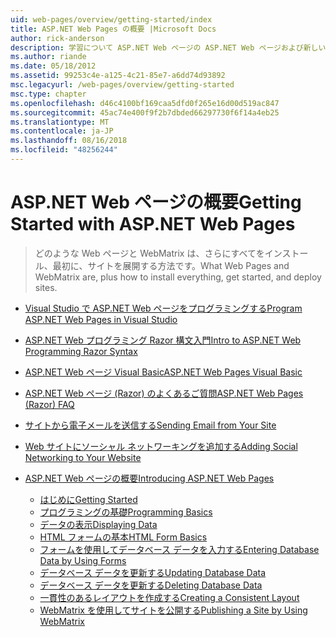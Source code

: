 ```yaml
---
uid: web-pages/overview/getting-started/index
title: ASP.NET Web Pages の概要 |Microsoft Docs
author: rick-anderson
description: 学習について ASP.NET Web ページの ASP.NET Web ページおよび新しい Razor 構文は、サーバー コードを HTML t と結合する高速で、わかりやすく、軽量な方法を提供しています.
ms.author: riande
ms.date: 05/18/2012
ms.assetid: 99253c4e-a125-4c21-85e7-a6dd74d93892
msc.legacyurl: /web-pages/overview/getting-started
msc.type: chapter
ms.openlocfilehash: d46c4100bf169caa5dfd0f265e16d00d519ac847
ms.sourcegitcommit: 45ac74e400f9f2b7dbded66297730f6f14a4eb25
ms.translationtype: MT
ms.contentlocale: ja-JP
ms.lasthandoff: 08/16/2018
ms.locfileid: "48256244"
---
```

<a name="getting-started-with-aspnet-web-pages"></a><span data-ttu-id="0cff3-103">ASP.NET Web ページの概要</span><span class="sxs-lookup"><span data-stu-id="0cff3-103">Getting Started with ASP.NET Web Pages</span></span>
====================
> <span data-ttu-id="0cff3-104">どのような Web ページと WebMatrix は、さらにすべてをインストール、最初に、サイトを展開する方法です。</span><span class="sxs-lookup"><span data-stu-id="0cff3-104">What Web Pages and WebMatrix are, plus how to install everything, get started, and deploy sites.</span></span>


- [<span data-ttu-id="0cff3-105">Visual Studio で ASP.NET Web ページをプログラミングする</span><span class="sxs-lookup"><span data-stu-id="0cff3-105">Program ASP.NET Web Pages in Visual Studio</span></span>](program-asp-net-web-pages-in-visual-studio.md)
- [<span data-ttu-id="0cff3-106">ASP.NET Web プログラミング Razor 構文入門</span><span class="sxs-lookup"><span data-stu-id="0cff3-106">Intro to ASP.NET Web Programming Razor Syntax</span></span>](introducing-razor-syntax-c.md)
- [<span data-ttu-id="0cff3-107">ASP.NET Web ページ Visual Basic</span><span class="sxs-lookup"><span data-stu-id="0cff3-107">ASP.NET Web Pages Visual Basic</span></span>](introducing-razor-syntax-vb.md)
- [<span data-ttu-id="0cff3-108">ASP.NET Web ページ (Razor) のよくあるご質問</span><span class="sxs-lookup"><span data-stu-id="0cff3-108">ASP.NET Web Pages (Razor) FAQ</span></span>](aspnet-web-pages-razor-faq.md)
- [<span data-ttu-id="0cff3-109">サイトから電子メールを送信する</span><span class="sxs-lookup"><span data-stu-id="0cff3-109">Sending Email from Your Site</span></span>](11-adding-email-to-your-web-site.md)
- [<span data-ttu-id="0cff3-110">Web サイトにソーシャル ネットワーキングを追加する</span><span class="sxs-lookup"><span data-stu-id="0cff3-110">Adding Social Networking to Your Website</span></span>](13-adding-social-networking-to-your-web-site.md)
- [<span data-ttu-id="0cff3-111">ASP.NET Web ページの概要</span><span class="sxs-lookup"><span data-stu-id="0cff3-111">Introducing ASP.NET Web Pages</span></span>](introducing-aspnet-web-pages-2/index.md)

    - [<span data-ttu-id="0cff3-112">はじめに</span><span class="sxs-lookup"><span data-stu-id="0cff3-112">Getting Started</span></span>](introducing-aspnet-web-pages-2/getting-started.md)
    - [<span data-ttu-id="0cff3-113">プログラミングの基礎</span><span class="sxs-lookup"><span data-stu-id="0cff3-113">Programming Basics</span></span>](introducing-aspnet-web-pages-2/intro-to-web-pages-programming.md)
    - [<span data-ttu-id="0cff3-114">データの表示</span><span class="sxs-lookup"><span data-stu-id="0cff3-114">Displaying Data</span></span>](introducing-aspnet-web-pages-2/displaying-data.md)
    - [<span data-ttu-id="0cff3-115">HTML フォームの基本</span><span class="sxs-lookup"><span data-stu-id="0cff3-115">HTML Form Basics</span></span>](introducing-aspnet-web-pages-2/form-basics.md)
    - [<span data-ttu-id="0cff3-116">フォームを使用してデータベース データを入力する</span><span class="sxs-lookup"><span data-stu-id="0cff3-116">Entering Database Data by Using Forms</span></span>](introducing-aspnet-web-pages-2/entering-data.md)
    - [<span data-ttu-id="0cff3-117">データベース データを更新する</span><span class="sxs-lookup"><span data-stu-id="0cff3-117">Updating Database Data</span></span>](introducing-aspnet-web-pages-2/updating-data.md)
    - [<span data-ttu-id="0cff3-118">データベース データを更新する</span><span class="sxs-lookup"><span data-stu-id="0cff3-118">Deleting Database Data</span></span>](introducing-aspnet-web-pages-2/deleting-data.md)
    - [<span data-ttu-id="0cff3-119">一貫性のあるレイアウトを作成する</span><span class="sxs-lookup"><span data-stu-id="0cff3-119">Creating a Consistent Layout</span></span>](introducing-aspnet-web-pages-2/layouts.md)
    - [<span data-ttu-id="0cff3-120">WebMatrix を使用してサイトを公開する</span><span class="sxs-lookup"><span data-stu-id="0cff3-120">Publishing a Site by Using WebMatrix</span></span>](introducing-aspnet-web-pages-2/publishing.md)

